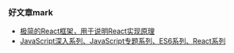 ### 好文章mark

- [极简的React框架，用于说明React实现原理](https://github.com/hujiulong/simple-react)
- [JavaScript深入系列、JavaScript专题系列、ES6系列、React系列](https://github.com/mqyqingfeng/Blog)
